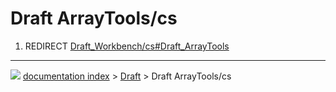 # Draft ArrayTools/cs
1.  REDIRECT [Draft_Workbench/cs#Draft_ArrayTools](Draft_Workbench/cs#Draft_ArrayTools.md)



---
![](images/Right_arrow.png) [documentation index](../README.md) > [Draft](Draft_Workbench.md) > Draft ArrayTools/cs
